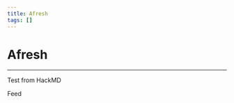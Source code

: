 ```yaml
---
title: Afresh
tags: []
---
```

# Afresh

- - -

Test from HackMD

Feed

<!--stackedit_data:
eyJoaXN0b3J5IjpbMzc4ODE1NV19
-->